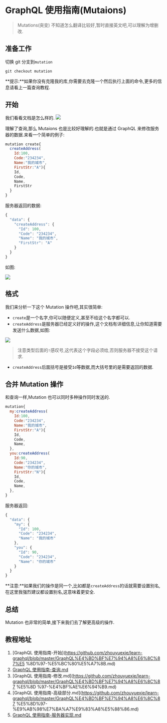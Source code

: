 # GraphQL 使用指南(Mutaions)

> Mutations(突变) 不知道怎么翻译比较好,暂时直接英文吧,可以理解为增删改.

## 准备工作

切换 git 分支到`mutation`

```shell
git checkout mutation
```

**提示:**如果你没有克隆我的库,你需要去克隆一个然后执行上面的命令,更多的信息请看上一篇查询教程.

## 开始

我们看看文档是怎么样的.
![](http://ww3.sinaimg.cn/large/006y8lVajw1facjt9lxa5j309n08qaaj.jpg)

理解了查询,那么 Mutaions 也是比较好理解的.也就是通过 GraphQL 来修改服务器的数据.来看一个简单的例子:

```js
mutation create{
  createAddress(
    Id:100,
    Code:"234234",
    Name:"我的城市",
    FirstStr:"A"){
    Id,
    Code,
    Name,
    FirstStr
  }
}
```

服务器返回的数据:

```js
{
  "data": {
    "createAddress": {
      "Id": 100,
      "Code": "234234",
      "Name": "我的城市",
      "FirstStr": "A"
    }
  }
}
```

如图:

![](http://ww2.sinaimg.cn/large/006y8lVagw1facknfp7jmj30uz0efdj6.jpg)

## 格式

我们来分析一下这个 Mutation 操作吧,其实很简单:

- `create`是一个名字,你可以随便定义,甚至不给这个名字都可以.
- `createAddress`是服务器已经定义好的操作,这个文档有详细信息,让你知道需要发送什么数据,如图:

![](http://ww2.sinaimg.cn/large/006y8lVagw1facksseqf1j309q0770t4.jpg)

> 注意类型后面的`!`感叹号,这代表这个字段必须给,否则服务器不接受这个请求.

- `createAddress`后面括号是接受`Id`等数据,而大括号里的是需要返回的数据.

## 合并 Mutation 操作

和查询一样,Mutation 也可以同时多种操作同时发送的.

```js
mutation{
  my:createAddress(
    Id:100,
    Code:"234234",
    Name:"我的城市",
    FirstStr:"A"){
    Id,
    Code,
    Name,
  },
  you:createAddress(
    Id:90,
    Code:"234234",
    Name:"你的城市",
    FirstStr:"N"){
    Id,
    Code,
    Name,
  },
}
```

服务器返回:

```js
{
  "data": {
    "my": {
      "Id": 100,
      "Code": "234234",
      "Name": "我的城市"
    },
    "you": {
      "Id": 90,
      "Code": "234234",
      "Name": "你的城市"
    }
  }
}
```

**注意:**如果我们的操作是同一个,比如都是`createAddress`的话就需要设置别名,在这里我强烈建议都设置别名,这意味着更安全.

## 总结

Mutation 也非常的简单,接下来我们去了解更高级的操作.

## 教程地址

1. [GraphQL 使用指南-开始](https://github.com/zhouyuexie/learn-graphql/blob/master/GraphQL%E4%BD%BF%E7%94%A8%E6%8C%87%E5
%8D%97-%E5%BC%80%E5%A7%8B.md)
2. [GraphQL 使用指南-查询.md](https://github.com/zhouyuexie/learn-graphql/blob/master/GraphQL%E4%BD%BF%E7%94%A8%E6%8C%87%E5%8D%97-%E6%9F%A5%E8%AF%A2.md)
3. [GraphQL 使用指南-修改.md](https://github.com/zhouyuexie/learn-graphql/blob/master/GraphQL%E4%BD%BF%E7%94%A8%E6%8C%87
%E5%8D
%97-%E4%BF%AE%E6%94%B9.md)
4. [GraphQL 使用指南-高级部分.md](https://github.com/zhouyuexie/learn-graphql/blob/master/GraphQL%E4%BD%BF%E7%94%A8%E6%8C%87
%E5%8D%97-%E9%AB%98%E7%BA%A7%E9%83%A8%E5%88%86.md)
5. [GraphQL 使用指南-服务器实现.md](https://github.com/zhouyuexie/learn-graphql/blob/master/GraphQL使用指南-服务器实现.md)
